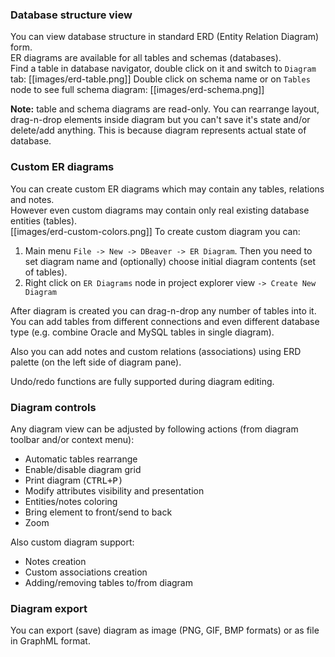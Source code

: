 ### Database structure view
You can view database structure in standard ERD (Entity Relation Diagram) form.  
ER diagrams are available for all tables and schemas (databases).  
Find a table in database navigator, double click on it and switch to `Diagram` tab:
[[images/erd-table.png]]
Double click on schema name or on `Tables` node to see full schema diagram:
[[images/erd-schema.png]]

<b>Note:</b> table and schema diagrams are read-only. You can rearrange layout, drag-n-drop elements inside diagram but you can't save it's state and/or delete/add anything. This is because diagram represents actual state of database.

### Custom ER diagrams
You can create custom ER diagrams which may contain any tables, relations and notes.  
However even custom diagrams may contain only real existing database entities (tables).  
[[images/erd-custom-colors.png]]
To create custom diagram you can:
1. Main menu `File -> New -> DBeaver -> ER Diagram`. Then you need to set diagram name and (optionally) choose initial diagram contents (set of tables).
2. Right click on `ER Diagrams` node in project explorer view `-> Create New Diagram`

After diagram is created you can drag-n-drop any number of tables into it. You can add tables from different connections and even different database type (e.g. combine Oracle and MySQL tables in single diagram).

Also you can add notes and custom relations (associations) using ERD palette (on the left side of diagram pane).

Undo/redo functions are fully supported during diagram editing.

### Diagram controls
Any diagram view can be adjusted by following actions (from diagram toolbar and/or context menu):
- Automatic tables rearrange
- Enable/disable diagram grid
- Print diagram (<kbd>CTRL+P</kdb>)
- Modify attributes visibility and presentation
- Entities/notes coloring
- Bring element to front/send to back
- Zoom

Also custom diagram support:
- Notes creation
- Custom associations creation
- Adding/removing tables to/from diagram

### Diagram export
You can export (save) diagram as image (PNG, GIF, BMP formats) or as file in GraphML format.
